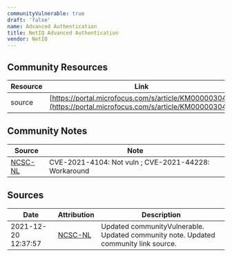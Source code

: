 ```yaml
---
communityVulnerable: true
draft: 'false'
name: Advanced Authentication
title: NetIQ Advanced Authentication
vendor: NetIQ
---
```



## Community Resources
| Resource | Link |
| --- | --- |
| source | [https://portal.microfocus.com/s/article/KM000003047](https://portal.microfocus.com/s/article/KM000003047) |

## Community Notes
| Source | Note |
| --- | --- |
| [NCSC-NL](https://github.com/NCSC-NL/log4shell/blob/main/software/README.md) | CVE-2021-4104: Not vuln ; CVE-2021-44228: Workaround </ul> |

## Sources
| Date | Attribution | Description |
| --- | --- | --- |
| 2021-12-20 12:37:57 | [NCSC-NL](https://github.com/NCSC-NL/log4shell/blob/main/software/README.md) | Updated communityVulnerable. Updated community note. Updated community link source.  |
